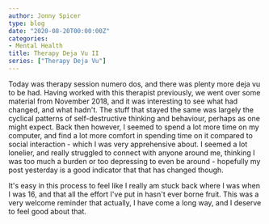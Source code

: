 ```yaml
---
author: Jonny Spicer
type: blog
date: "2020-08-20T00:00:00Z"
categories:
- Mental Health
title: Therapy Deja Vu II
series: ["Therapy Deja Vu"]
---
```

Today was therapy session numero dos, and there was plenty more deja vu to be had. Having worked with this therapist
previously, we went over some material from November 2018, and it was interesting to see what had changed, and
what hadn't. The stuff that stayed the same was largely the cyclical patterns of self-destructive thinking and behaviour, perhaps as one might expect. Back then however, I seemed to spend a lot more time on my computer,
and find a lot more comfort in spending time on it compared to social interaction - which I was very apprehensive
about. I seemed a lot lonelier, and really struggled to connect with anyone around me, thinking I was too much
a burden or too depressing to even be around - hopefully my post yesterday is a good indicator that that has
changed though.

It's easy in this process to feel like I really am stuck back where I was when I was 16, and that all the effort
I've put in hasn't ever borne fruit. This was a very welcome reminder that actually, I have come a long way,
and I deserve to feel good about that.
